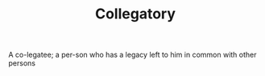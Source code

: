 ---
title: Collegatory
letter: C
permalink: "/definitions/bld-collegatory.html"
body: A co-legatee; a per-son who has a legacy left to him in common with other persons
published_at: '2018-07-07'
source: Black's Law Dictionary 2nd Ed (1910)
layout: post
---